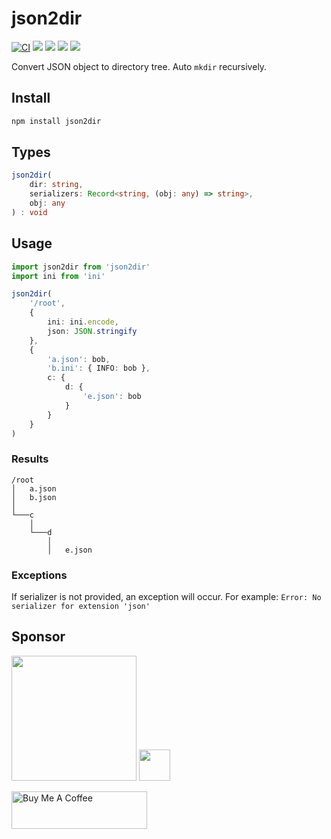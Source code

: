 # json2dir

[![CI](https://github.com/chientrm/json2dir/actions/workflows/ci.yml/badge.svg)](https://github.com/chientrm/json2dir/actions/workflows/ci.yml)
[![](https://img.shields.io/bundlephobia/min/json2dir)](https://www.npmjs.com/package/json2dir)
[![](https://img.shields.io/discord/457912077277855764)](https://discord.com/invite/yy75DKs)
[![](https://img.shields.io/npm/v/json2dir)](https://www.npmjs.com/package/json2dir)
[![](https://img.shields.io/npm/dt/json2dir)](https://www.npmjs.com/package/json2dir)

Convert JSON object to directory tree. Auto `mkdir` recursively.

## Install

```bash
npm install json2dir
```

## Types

```ts
json2dir(
    dir: string,
    serializers: Record<string, (obj: any) => string>,
    obj: any
) : void
```

## Usage

```ts
import json2dir from 'json2dir'
import ini from 'ini'

json2dir(
    '/root',
    {
        ini: ini.encode,
        json: JSON.stringify
    },
    {
        'a.json': bob,
        'b.ini': { INFO: bob },
        c: {
            d: {
                'e.json': bob
            }
        }
    }
)
```

### Results

```
/root
│   a.json
│   b.json
│
└───c
    │
    └───d
        │
        │   e.json
```

### Exceptions

If serializer is not provided, an exception will occur.
For example: `Error: No serializer for extension 'json'`

## Sponsor

<img src="https://www.gitpod.io/svg/media-kit/logo-light-theme.svg" width="200">
<img src="https://upload.wikimedia.org/wikipedia/commons/1/1b/Svelte_Logo.svg" width="50">

<a href="https://www.buymeacoffee.com/chientrm" target="_blank"><img src="https://cdn.buymeacoffee.com/buttons/v2/default-yellow.png" alt="Buy Me A Coffee" style="height: 60px !important;width: 217px !important;" ></a>
